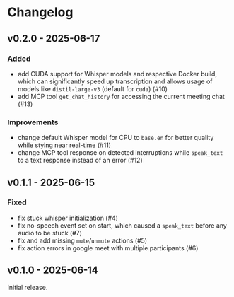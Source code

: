 
# Changelog

## v0.2.0 - 2025-06-17

### Added

- add CUDA support for Whisper models and respective Docker build, which can significantly speed up transcription and allows usage of models like `distil-large-v3` (default for `cuda`) (#10)
- add MCP tool `get_chat_history` for accessing the current meeting chat (#13)

### Improvements

- change default Whisper model for CPU to `base.en` for better quality while stying near real-time (#11)
- change MCP tool response on detected interruptions while `speak_text` to a text response instead of an error (#12)

## v0.1.1 - 2025-06-15

### Fixed

- fix stuck whisper initialization (#4)
- fix no-speech event set on start, which caused a `speak_text` before any audio to be stuck (#7)
- fix and add missing `mute`/`unmute` actions (#5)
- fix action errors in google meet with multiple participants (#6)

## v0.1.0 - 2025-06-14

Initial release.
